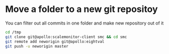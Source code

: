 # Move a folder to a new git repositoy

You can filter out all commits in one folder and make new repository out of it

```bash
cd /tmp
git clone git@apollo:scalemonitor-client smc && cd smc
git remote add neworigin git@apollo:eightval
git push -u neworigin master
``` 
